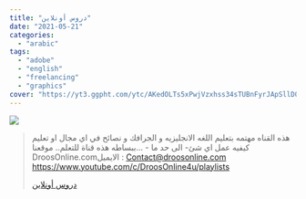 ```yaml
---
title: "دروس أونلاين"
date: "2021-05-21"
categories:
  - "arabic"
tags:
  - "adobe"
  - "english"
  - "freelancing"
  - "graphics"
cover: "https://yt3.ggpht.com/ytc/AKedOLTs5xPwjVzxhss34sTUBnFyrJApSllD0pa3oQaOhw=s88-c-k-c0x00ffffff-no-rj"
---
```


![](https://yt3.ggpht.com/ytc/AAUvwnj84Ss96tb8ZljeoicxnTsK5PadbasYvfMsDIGJhw=s176-c-k-c0x00ffffff-no-rj)

> هذه القناه مهتمه بتعليم اللغه الانجليزيه و الجرافك و نصائح في اي مجال او تعليم كيفيه عمل اي شئ- الى حد ما - ...ببساطه هذه قناة للتعلم.. موقعنا DroosOnline.comالايميل : Contact@droosonline.com https://www.youtube.com/c/DroosOnline4u/playlists
>
> [دروس أونلاين](https://www.youtube.com/c/DroosOnline4u/playlists)

